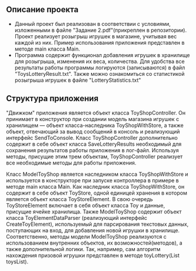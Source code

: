 ## Описание проекта
* Данный проект был реализован в соответствии с условиями, изложенными в файле "Задание 2.pdf"(прикреплен в репозитории).
Проект реализует розыгрыш игрушек в магазине, учитывая вес каждой из них. Пример использования приложения представлен
в методе main класса Main. 
* Программа содержит функционал добавления игрушек в хранилище для розыгрыша, изменения их веса,
количества. Для удобства все результаты работы программы логируются (записываются) в файл "ToysLotteryResult.txt".
Также можно ознакомиться со статистикой розыгрыша игрушек в файле "LotteryStatistics.txt"
## Структура приложения
"Движком" приложения является объект класса ToyShopController. Он принимает в конструктор при создании
модель магазина игрушек с хранилищем — объект класса-наследника ToyShopWithStore, а также объект, отвечающий 
за вывод сообщений в консоль и реализующий интерфейс SendToConsole. Класс ToyShopController дополнительно содержит в себе
объект класса SaveLotteryResults необходимый для сохранения результатов работы приложения в лог-файл.
Используя методы, присущие этим трем объектам, ToyShopController реализует все необходимые методы для работы приложения.

Класс ModelToyShop является наследником класса ToyShopWithStore и используется в конструкторе при запуске контроллера
в примере в методе main класса Main. Как наследник класса ToyShopWithStore, он содержит в себе объект ToyStore, одной единицей
хранения в котором является объект класса ToyStoreElement. В свою очередь ToyStoreElement включает в себя объект класса Toy и данные,
присущие ячейке хранилища. Также ModelToyShop содержит объект класса ToyElementDataParser (реализующий интерфейс CreateToyElement), 
используемый для парсирования текстовых данных, поступающих на вход, для добавления новой игрушки в хранилище. Соответственно, 
методы модели ModelToyShop реализуются с использованием внутренних объектов, их возможностей(методов), а также дополнительной логики.
Так, например, сам алгоритм нахождения призовой игрушки представлен в методе toyLottery(List<Toy> toysList).
